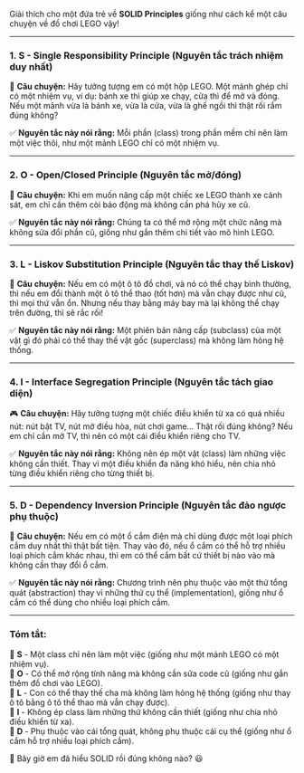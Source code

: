 Giải thích cho một đứa trẻ về **SOLID Principles** giống như cách kể một câu chuyện về đồ chơi LEGO vậy!  

---

### **1. S - Single Responsibility Principle (Nguyên tắc trách nhiệm duy nhất)**  
🧱 **Câu chuyện:** Hãy tưởng tượng em có một hộp LEGO. Một mảnh ghép chỉ có một nhiệm vụ, ví dụ: bánh xe thì giúp xe chạy, cửa thì để mở và đóng. Nếu một mảnh vừa là bánh xe, vừa là cửa, vừa là ghế ngồi thì thật rối rắm đúng không?  

✅ **Nguyên tắc này nói rằng:** Mỗi phần (class) trong phần mềm chỉ nên làm một việc thôi, như một mảnh LEGO chỉ có một nhiệm vụ.

---

### **2. O - Open/Closed Principle (Nguyên tắc mở/đóng)**  
🔧 **Câu chuyện:** Khi em muốn nâng cấp một chiếc xe LEGO thành xe cảnh sát, em chỉ cần thêm còi báo động mà không cần phá hủy xe cũ.  

✅ **Nguyên tắc này nói rằng:** Chúng ta có thể mở rộng một chức năng mà không sửa đổi phần cũ, giống như gắn thêm chi tiết vào mô hình LEGO.

---

### **3. L - Liskov Substitution Principle (Nguyên tắc thay thế Liskov)**  
🚗 **Câu chuyện:** Nếu em có một ô tô đồ chơi, và nó có thể chạy bình thường, thì nếu em đổi thành một ô tô thể thao (tốt hơn) mà vẫn chạy được như cũ, thì mọi thứ vẫn ổn. Nhưng nếu thay bằng máy bay mà lại không thể chạy trên đường, thì sẽ rắc rối!  

✅ **Nguyên tắc này nói rằng:** Một phiên bản nâng cấp (subclass) của một vật gì đó phải có thể thay thế vật gốc (superclass) mà không làm hỏng hệ thống.

---

### **4. I - Interface Segregation Principle (Nguyên tắc tách giao diện)**  
🎮 **Câu chuyện:** Hãy tưởng tượng một chiếc điều khiển từ xa có quá nhiều nút: nút bật TV, nút mở điều hòa, nút chơi game… Thật rối đúng không? Nếu em chỉ cần mở TV, thì nên có một cái điều khiển riêng cho TV.  

✅ **Nguyên tắc này nói rằng:** Không nên ép một vật (class) làm những việc không cần thiết. Thay vì một điều khiển đa năng khó hiểu, nên chia nhỏ từng điều khiển riêng cho từng thiết bị.

---

### **5. D - Dependency Inversion Principle (Nguyên tắc đảo ngược phụ thuộc)**  
🔌 **Câu chuyện:** Nếu em có một ổ cắm điện mà chỉ dùng được một loại phích cắm duy nhất thì thật bất tiện. Thay vào đó, nếu ổ cắm có thể hỗ trợ nhiều loại phích cắm khác nhau, thì em có thể cắm bất cứ thiết bị nào vào mà không cần thay đổi ổ cắm.  

✅ **Nguyên tắc này nói rằng:** Chương trình nên phụ thuộc vào một thứ tổng quát (abstraction) thay vì những thứ cụ thể (implementation), giống như ổ cắm có thể dùng cho nhiều loại phích cắm.

---

### **Tóm tắt:**  
🔹 **S** - Một class chỉ nên làm một việc (giống như một mảnh LEGO có một nhiệm vụ).  
🔹 **O** - Có thể mở rộng tính năng mà không cần sửa code cũ (giống như gắn thêm đồ chơi vào LEGO).  
🔹 **L** - Con có thể thay thế cha mà không làm hỏng hệ thống (giống như thay ô tô bằng ô tô thể thao mà vẫn chạy được).  
🔹 **I** - Không ép class làm những thứ không cần thiết (giống như chia nhỏ điều khiển từ xa).  
🔹 **D** - Phụ thuộc vào cái tổng quát, không phụ thuộc cái cụ thể (giống như ổ cắm hỗ trợ nhiều loại phích cắm).  

🚀 Bây giờ em đã hiểu SOLID rồi đúng không nào? 😃